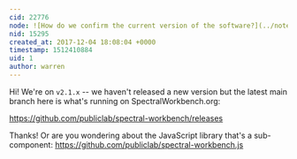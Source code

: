 ```yaml
---
cid: 22776
node: ![How do we confirm the current version of the software?](../notes/quencher/12-04-2017/how-do-we-confirm-the-current-version-of-the-software)
nid: 15295
created_at: 2017-12-04 18:08:04 +0000
timestamp: 1512410884
uid: 1
author: warren
---
```


Hi! We're on `v2.1.x` -- we haven't released a new version but the latest main branch here is what's running on SpectralWorkbench.org:

https://github.com/publiclab/spectral-workbench/releases

Thanks! Or are you wondering about the JavaScript library that's a sub-component: https://github.com/publiclab/spectral-workbench.js
